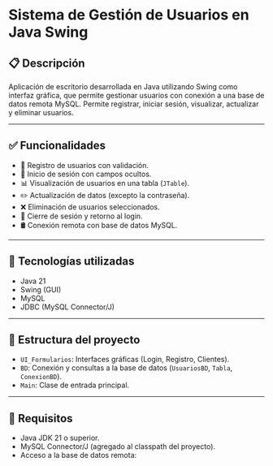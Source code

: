 # Sistema de Gestión de Usuarios en Java Swing

## 📋 Descripción
Aplicación de escritorio desarrollada en Java utilizando Swing como interfaz gráfica, que permite gestionar usuarios con conexión a una base de datos remota MySQL. Permite registrar, iniciar sesión, visualizar, actualizar y eliminar usuarios.

---

## ✅ Funcionalidades

- 📝 Registro de usuarios con validación.
- 🔐 Inicio de sesión con campos ocultos.
- 📊 Visualización de usuarios en una tabla (`JTable`).
- ✏️ Actualización de datos (excepto la contraseña).
- ❌ Eliminación de usuarios seleccionados.
- 🔁 Cierre de sesión y retorno al login.
- 🛢️ Conexión remota con base de datos MySQL.

---

## 🧪 Tecnologías utilizadas

- Java 21
- Swing (GUI)
- MySQL
- JDBC (MySQL Connector/J)

---

## 📁 Estructura del proyecto

- `UI_Formularios`: Interfaces gráficas (Login, Registro, Clientes).
- `BD`: Conexión y consultas a la base de datos (`UsuariosBD`, `Tabla`, `ConexionBD`).
- `Main`: Clase de entrada principal.

---

## 🔧 Requisitos

- Java JDK 21 o superior.
- MySQL Connector/J (agregado al classpath del proyecto).
- Acceso a la base de datos remota:


